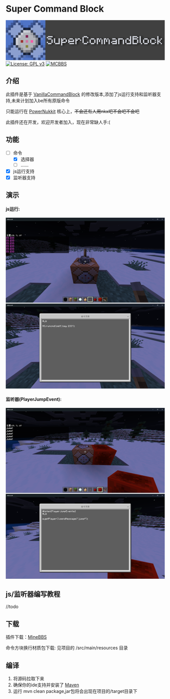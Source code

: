 # Super Command Block
![supercb_text](img/supercb_text.png)
[![License: GPL v3](https://img.shields.io/badge/License-GPL%20v3-blue.svg)](LICENSE)
[![MCBBS](https://img.shields.io/badge/-minebbs-active)](https://www.minebbs.com/resources/supercommandblock-javascript.3493/)

## 介绍
此插件是基于 [VanillaCommandBlock](https://github.com/wode490390/VanillaCommandBlock) 的修改版本,添加了js运行支持和监听器支持,未来计划加入be所有原版命令

只能运行在 [PowerNukkit](https://github.com/PowerNukkit/PowerNukkit) 核心上，~~不会还有人用nkx吧不会吧不会吧~~

此插件还在开发，欢迎开发者加入，现在非常缺人手:(

## 功能
- [ ] 命令
  - [x] 选择器
  - [ ] ...... 
- [x] js运行支持
- [x] 监听器支持

## 演示
#### js运行:
![js运行1](img/演示-js运行1.png)
![js运行2](img/演示-js运行2.png)

#### 监听器(PlayerJumpEvent):
![监听器1](img/演示-监听器1.png)
![监听器2](img/演示-监听器2.png)

## js/监听器编写教程
//todo

## 下载
插件下载：[MineBBS](https://www.minebbs.com/resources/supercommandblock-javascript.3493/)

命令方块换行材质包下载: 见项目的 /src/main/resources 目录

## 编译
1. 将源码拉取下来
2. 确保你的ide支持并安装了 [Maven](https://maven.apache.org/) 
3. 运行 mvn clean package,jar包将会出现在项目的/target目录下
